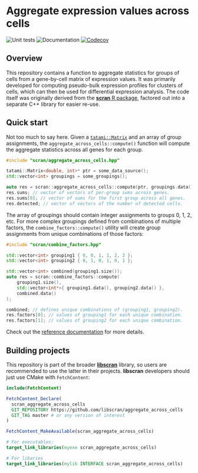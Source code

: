 # Aggregate expression values across cells

![Unit tests](https://github.com/libscran/aggregate_across_cells/actions/workflows/run-tests.yaml/badge.svg)
![Documentation](https://github.com/libscran/aggregate_across_cells/actions/workflows/doxygenate.yaml/badge.svg)
[![Codecov](https://codecov.io/gh/libscran/aggregate_across_cells/graph/badge.svg?token=JWV0I4WJX2)](https://codecov.io/gh/libscran/aggregate_across_cells)

## Overview

This repository contains a function to aggregate statistics for groups of cells from a gene-by-cell matrix of expression values.
It was primarily developed for computing pseudo-bulk expression profiles for clusters of cells,
which can then be used for differential expression analysis.
The code itself was originally derived from the [**scran** R package](https://bioconductor.org/packages/scran),
factored out into a separate C++ library for easier re-use.

## Quick start

Not too much to say here.
Given a [`tatami::Matrix`](https://github.com/tatami-inc/tatami) and an array of group assignments,
the `aggregate_across_cells::compute()` function will compute the aggregate statistics across all genes for each group.

```cpp
#include "scran/aggregate_across_cells.hpp"

tatami::Matrix<double, int>* ptr = some_data_source();
std::vector<int> groupings = some_groupings();

auto res = scran::aggregate_across_cells::compute(ptr, groupings.data());
res.sums; // vector of vectors of per-group sums across genes.
res.sums[0]; // vector of sums for the first group across all genes.
res.detected; // vector of vectors of the number of detected cells. 
```

The array of groupings should contain integer assignments to groups 0, 1, 2, etc.
For more complex groupings defined from combinations of multiple factors, 
the `combine_factors::compute()` utility will create group assignments from unique combinations of those factors:

```cpp
#include "scran/combine_factors.hpp"

std::vector<int> grouping1 { 0, 0, 1, 1, 2, 2 };
std::vector<int> grouping2 { 0, 1, 0, 1, 0, 1 };

std::vector<int> combined(grouping1.size()); 
auto res = scran::combine_factors::compute(
    grouping1.size(), 
    std::vector<int*>{ grouping1.data(), grouping2.data() },
    combined.data()
);

combined; // defines unique combinations of (grouping1, grouping2).
res.factors[0]; // values of grouping1 for each unique combination.
res.factors[1]; // values of grouping2 for each unique combination.
```

Check out the [reference documentation](https://libscran.github.io/aggregate_across_cells) for more details.

## Building projects

This repository is part of the broader [**libscran**](https://github.com/libscran/libscran) library,
so users are recommended to use the latter in their projects.
**libscran** developers should just use CMake with `FetchContent`:

```cmake
include(FetchContent)

FetchContent_Declare(
  scran_aggregate_across_cells 
  GIT_REPOSITORY https://github.com/libscran/aggregate_across_cells
  GIT_TAG master # or any version of interest
)

FetchContent_MakeAvailable(scran_aggregate_across_cells)

# For executables:
target_link_libraries(myexe scran_aggregate_across_cells)

# For libaries
target_link_libraries(mylib INTERFACE scran_aggregate_across_cells)
```
